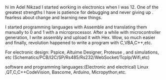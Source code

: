 hi im Adel Nikzad
I started working in electronics when I was 12.
One of the greatest strengths I have is patience for debugging and never giving up . fearless about change and learning new things.

I started programming languages with Assemble and translating them manually to 0 and 1 with a microprocessor. After a while with microcontroller generation, I write assembly and upload it with Hex. Wow, so much easier and finally, revolution happened to write a program with C,VBA,C++,etc.

For electronic design:
Pspice, Altuime Designer, Proteuse , and simulations, etc
(Schematics/PCB/I2C/SP/Rs485/Rs232/WebSocket/TcpIp/Wifi,etc)

software and programming languages:(Electronic and electrical)
Linux ,QT,C,C++CodeVision, Bascome, Arduino, Micropython,etc.
